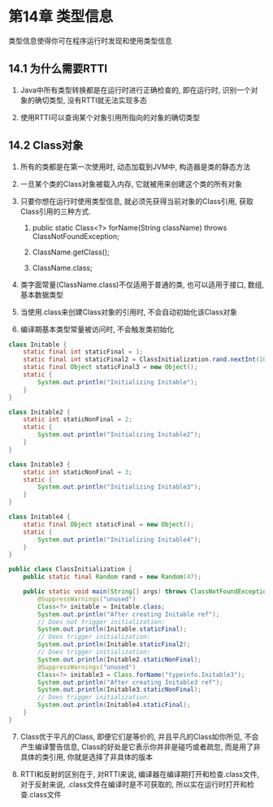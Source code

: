 # 第14章 类型信息

类型信息使得你可在程序运行时发现和使用类型信息

## 14.1 为什么需要RTTI

1. Java中所有类型转换都是在运行时进行正确检查的, 即在运行时, 识别一个对象的确切类型, 没有RTTI就无法实现多态

2. 使用RTTI可以查询某个对象引用所指向的对象的确切类型

## 14.2 Class对象

1. 所有的类都是在第一次使用时, 动态加载到JVM中, 构造器是类的静态方法

2. 一旦某个类的Class对象被载入内存, 它就被用来创建这个类的所有对象

3. 只要你想在运行时使用类型信息, 就必须先获得当前对象的Class引用, 获取Class引用的三种方式.

	1. public static Class<?> forName(String className) throws ClassNotFoundException;

	2. ClassName.getClass();

	3. ClassName.class;

4. 类字面常量(ClassName.class)不仅适用于普通的类, 也可以适用于接口, 数组, 基本数据类型

5. 当使用.class来创建Class对象的引用时, 不会自动初始化该Class对象

6. 编译期基本类型常量被访问时, 不会触发类初始化

``` java
class Initable {
    static final int staticFinal = 1;
    static final int staticFinal2 = ClassInitialization.rand.nextInt(1000);
    static final Object staticFinal3 = new Object();
    static {
        System.out.println("Initializing Initable");
    }
}

class Initable2 {
    static int staticNonFinal = 2;
    static {
        System.out.println("Initializing Initable2");
    }
}

class Initable3 {
    static int staticNonFinal = 3;
    static {
        System.out.println("Initializing Initable3");
    }
}

class Initable4 {
    static final Object staticFinal = new Object();
    static {
        System.out.println("Initializing Initable4");
    }
}

public class ClassInitialization {
    public static final Random rand = new Random(47);

    public static void main(String[] args) throws ClassNotFoundException {
        @SuppressWarnings("unused")
        Class<?> initable = Initable.class;
        System.out.println("After creating Initable ref");
        // Does not trigger initialization:
        System.out.println(Initable.staticFinal);
        // Does trigger initialization:
        System.out.println(Initable.staticFinal2);
        // Does trigger initialization:
        System.out.println(Initable2.staticNonFinal);
        @SuppressWarnings("unused")
        Class<?> initable3 = Class.forName("typeinfo.Initable3");
        System.out.println("After creating Initable3 ref");
        System.out.println(Initable3.staticNonFinal);
        // Does trigger initialization:
        System.out.println(Initable4.staticFinal);
    }
}
```

7. Class<?>优于平凡的Class, 即便它们是等价的, 并且平凡的Class如你所见, 不会产生编译警告信息, Class<?>的好处是它表示你并非是碰巧或者疏忽, 而是用了非具体的类引用, 你就是选择了非具体的版本

8. RTTI和反射的区别在于, 对RTTI来说, 编译器在编译期打开和检查.class文件, 对于反射来说, .class文件在编译时是不可获取的, 所以实在运行时打开和检查.class文件
